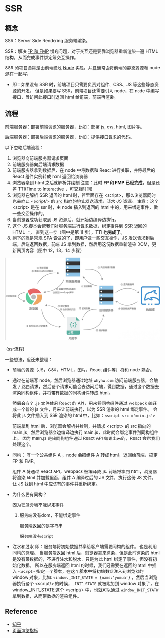 # SSR

## 概念

SSR：Server Side Rendering 服务端渲染。

SSR：解决 [FP 和 FMP](https://github.com/LuckyWinty/fe-weekly-questions/issues/56) 慢的问题，对于交互还是要靠浏览器重新渲染一遍 HTML 结构，从而完成事件绑定等交互操作。

SSR 的项目通常是由前端通过 [Node](https://nodejs.org/en) 实现，并且通常会将前端的静态资源和 node 混在一起写。

- 即：如果没有 SSR 时，前端项目只需要负责对组件、CSS、JS 等这些静态资源的开发。
  但是如果要写 SSR，前端项目还需要引入 node，在 node 中编写接口，当访问此接口时返回 html 给前端，前端再渲染。

## 流程

前端服务器：部署前端资源的服务器，比如：部署 js, css, html, 图片等。

后端服务器：部署后端资源的服务器，比如：提供接口请求的代码。

以下忽略后端流程：

1. 浏览器向前端服务器请求页面
2. 前端服务器向后端请求数据
3. 前端服务器拿到数据后，在 node 中将数据和 React 进行关联，并将最后的 React  组件实例转成 html 返回给浏览器
4. 浏览器拿到 html 之后就解析并绘制
   注意：此时 **FP 和 FMP 已经完成**，但是还差 TTI(Time to Interactive ，可交互时间)
5. 浏览器在解析 SSR 返回的 html 时，若里面存在  \<script>，那么浏览器同时也会向此 \<script/> 的 [src 指向的地址发送请求](https://developer.mozilla.org/zh-CN/docs/Learn/Getting_started_with_the_web/How_the_Web_works#%E8%A7%A3%E6%9E%90%E7%BB%84%E6%88%90%E6%96%87%E4%BB%B6%E7%9A%84%E9%A1%BA%E5%BA%8F)，请求 JS 资源。
   注意：这个 \<script> 是在 ssr 时，由 node 插入到返回的 html 中的，用来绑定事件，做一些交互操作的。
6. 当浏览器成功获取到 JS 资源后，就开始边编译边执行。
7. 这个 JS 脚本会帮我们对服务端进行请求数据，绑定事件到 SSR 返回的 HTML 上，
   直到这一步（图中是第 11 步），**TTI 也完成了**。
8. 剩下的就是常规 SPA 该做的了，即用户做一些交互操作，JS 发送请求到后端，后端返回数据，前端 JS 拿到数据，然后用这份数据重新渲染 DOM，更新网页内容（图中 12，13，14 步骤）

![](.//picture/ssr流程.png)

​																	(ssr流程)



一些想法，但还未整理：

- 前端的资源（JS，CSS，HTML，图片，React 组件等）将和 node 耦合。

- 通过在前端写 node，然后浏览器通过地址 `whyhw.com` 访问前端服务器，会触发 `/` 路由请求，然后这个请求可能会去访问后端，得到数据，通过这个数据去渲染同构组件，并将带有数据的同构组件转成 html。

  然后会有个 .js 文件使用 React 的 API，用来将同构组件通过 webpack 编译成一个新的 js 文件，用来让前端执行，以为 SSR 渲染的 html 绑定事件。
  会将此 js 文件插入到 SSR 渲染的 html 中，比如：`<script src ='main.js'>`

  前端拿到 html  后，浏览器会解析并绘制，并请求 \<script> 的 src 指向的 main.js，然后浏览器会边编译边执行 main.js，此时就会绑定事件到同构组件上。
  因为 main.js 是由同构组件通过 React API 编译出来的，React 会帮我们处理这个。

- 同构：
  有一个公共组件 A ，node 会把组件 A 转成 html，返回给前端，搞定 FP 和 FMP。

  组件 A 将通过 React API，webpack 被编译成 js.
  前端将拿到 html，浏览器将渲染 html 并加载里面，组件 A 编译过后的 JS 文件，执行这份 JS 文件，让 JS 找到 html 中应该有的事件并重新绑定。

- 为什么要有同构？

  因为在服务端不能绑定事件

  1. 服务端没有dom，不能绑定事件

     服务端返回的是字符串

     服务端没有script
  
- 注水和脱水
  即：服务端将初始数据共享给客户端需要同构的组件。
  也是利用同构的原理。
  当服务端返回 html 后，浏览器拿来渲染，但是此时渲染的 html 是没有带数据的，不进行注水和脱水，只是为此 html 绑定了事件，但没有初始化数据。
  所以在服务端返回 html 的时候，我们还需要在返回的 html 中插入 \<script> 指定一个脚本，在这个脚本中将初始数据注入到浏览器的 window 对象，比如: `window._INIT_STATE = {name:'yomua'}` ，然后当浏览器执行这个 \<script/> 的时候，`_INIT_STATE` 就被附加到 window 对象了，在 window._INIT_STATE 这个 \<script/> 中，也就可以通过 `window_INIT_STATW` 拿到数据，从而带数据的渲染组件。



## Reference

- [知乎](https://zhuanlan.zhihu.com/p/357538660) 
- [页面渲染指标](https://web.dev/user-centric-performance-metrics/) 

